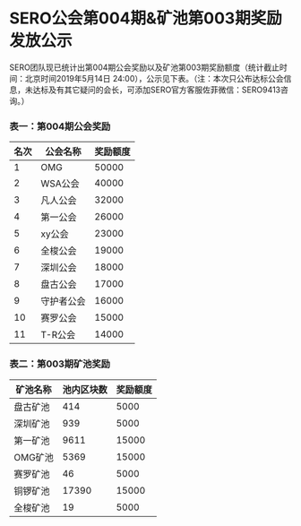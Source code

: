 # SERO公会第004期&矿池第003期奖励发放公示

SERO团队现已统计出第004期公会奖励以及矿池第003期奖励额度（统计截止时间：北京时间2019年5月14日 24:00），公示见下表。（注：本次只公布达标公会信息，未达标及有其它疑问的会长，可添加SERO官方客服佐菲微信：SERO9413咨询。）


### 表一：第004期公会奖励
|名次|公会名称|奖励额度|
|--|--|--|
|1|OMG|50000|
|2|WSA公会|40000|
|3|凡人公会|32000|
|4|第一公会|26000|
|5|xy公会|23000|
|6|全梭公会|19000|
|7|深圳公会|18000|
|8|盘古公会|17000|
|9|守护者公会|16000|
|10|赛罗公会|15000|
|11|T-R公会|14000|

### 表二：第003期矿池奖励
|矿池名称|池内区块数|奖励额度|
|--|--|--|
|盘古矿池|414|5000|
|深圳矿池|939|5000|
|第一矿池|9611|15000|
|OMG矿池|5369|15000|
|赛罗矿池|46|5000|
|铜锣矿池|17390|15000|
|全梭矿池|19|5000|
